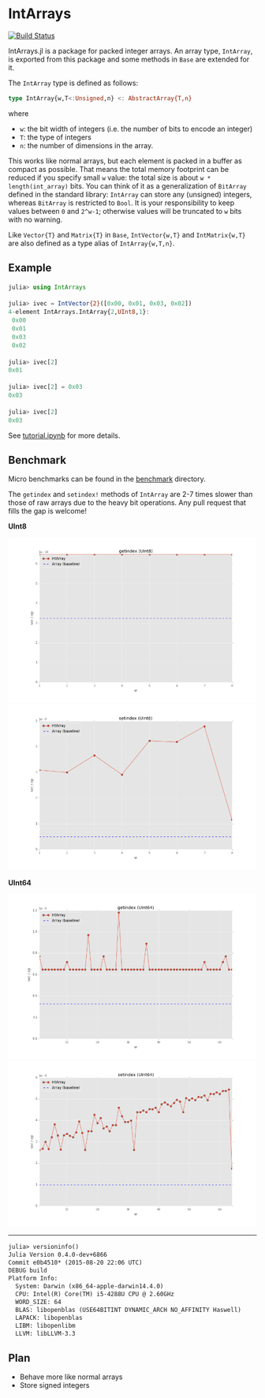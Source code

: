 # IntArrays

[![Build Status](https://travis-ci.org/bicycle1885/IntArrays.jl.svg?branch=master)](https://travis-ci.org/bicycle1885/IntArrays.jl)

IntArrays.jl is a package for packed integer arrays.
An array type, `IntArray`, is exported from this package and some methods in
`Base` are extended for it.

The `IntArray` type is defined as follows:

```julia
type IntArray{w,T<:Unsigned,n} <: AbstractArray{T,n}
```

where

* `w`: the bit width of integers (i.e. the number of bits to encode an integer)
* `T`: the type of integers
* `n`: the number of dimensions in the array.

This works like normal arrays, but each element is packed in a buffer as compact as possible.
That means the total memory footprint can be reduced if you specify small `w`
value: the total size is about `w * length(int_array)` bits.
You can think of it as a generalization of `BitArray` defined in the standard library:
`IntArray` can store any (unsigned) integers, whereas `BitArray` is restricted
to `Bool`.
It is your responsibility to keep values between `0` and `2^w-1`; otherwise
values will be truncated to `w` bits with no warning.

Like `Vector{T}` and `Matrix{T}` in `Base`, `IntVector{w,T}` and `IntMatrix{w,T}` are also defined as a type alias of `IntArray{w,T,n}`.

## Example

```julia
julia> using IntArrays

julia> ivec = IntVector{2}([0x00, 0x01, 0x03, 0x02])
4-element IntArrays.IntArray{2,UInt8,1}:
 0x00
 0x01
 0x03
 0x02

julia> ivec[2]
0x01

julia> ivec[2] = 0x03
0x03

julia> ivec[2]
0x03
```

See [tutorial.ipynb](./tutorial.ipynb) for more details.

## Benchmark

Micro benchmarks can be found in the [benchmark](./benchmark) directory.

The `getindex` and `setindex!` methods of `IntArray` are 2-7 times slower than those of raw arrays due to the heavy bit operations.
Any pull request that fills the gap is welcome!

**UInt8**

![Benchmark of getindex on UInt8](./benchmark/getindex_UInt8.png?raw=true)
![Benchmark of setindex on UInt8](./benchmark/setindex_UInt8.png?raw=true)

**UInt64**

![Benchmark of getindex on UInt64](./benchmark/getindex_UInt64.png?raw=true)
![Benchmark of setindex on UInt64](./benchmark/setindex_UInt64.png?raw=true)

---

```
julia> versioninfo()
Julia Version 0.4.0-dev+6866
Commit e0b4510* (2015-08-20 22:06 UTC)
DEBUG build
Platform Info:
  System: Darwin (x86_64-apple-darwin14.4.0)
  CPU: Intel(R) Core(TM) i5-4288U CPU @ 2.60GHz
  WORD_SIZE: 64
  BLAS: libopenblas (USE64BITINT DYNAMIC_ARCH NO_AFFINITY Haswell)
  LAPACK: libopenblas
  LIBM: libopenlibm
  LLVM: libLLVM-3.3
```

## Plan

* Behave more like normal arrays
* Store signed integers

